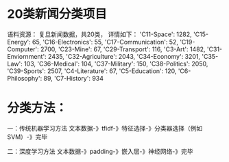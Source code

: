 # 20类新闻分类项目

语料资源：
复旦新闻数据，共20类， 详情如下：
'C11-Space': 1282, 'C15-Energy': 65, 'C16-Electronics': 55, 'C17-Communication': 52, 'C19-Computer': 2700,
'C23-Mine': 67, 'C29-Transport': 116, 'C3-Art': 1482, 'C31-Enviornment': 2435, 'C32-Agriculture': 2043,
'C34-Economy': 3201, 'C35-Law': 103, 'C36-Medical': 104, 'C37-Military': 150, 'C38-Politics': 2050,
'C39-Sports': 2507, 'C4-Literature': 67, 'C5-Education': 120, 'C6-Philosophy': 89, 'C7-History': 934





# 分类方法：

一：传统机器学习方法
文本数据-》tfidf-》特征选择-》分类器选择（例如SVM）-》完毕

二：深度学习方法
文本数据-》padding-》嵌入层-》神经网络-》完毕
